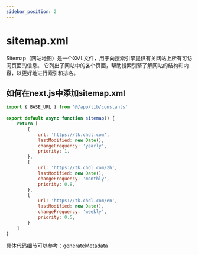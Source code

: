 ```yaml
---
sidebar_position: 2
---
```



# sitemap.xml
Sitemap（网站地图）是一个XML文件，用于向搜索引擎提供有关网站上所有可访问页面的信息。
它列出了网站中的各个页面，帮助搜索引擎了解网站的结构和内容，以更好地进行索引和排名。


## 如何在next.js中添加sitemap.xml
```jsx title="app/sitemap.xml"
import { BASE_URL } from '@/app/lib/constants'
 
export default async function sitemap() {
    return [
        {
            url: 'https://tk.chdl.com',
            lastModified: new Date(),
            changeFrequency: 'yearly',
            priority: 1,
        },
        {
            url: 'https://tk.chdl.com/zh',
            lastModified: new Date(),
            changeFrequency: 'monthly',
            priority: 0.8,
        },
        {
            url: 'https://tk.chdl.com/en',
            lastModified: new Date(),
            changeFrequency: 'weekly',
            priority: 0.5,
        }
    ]
}
```
具体代码细节可以参考：[generateMetadata](../server-data/generateSitemaps)